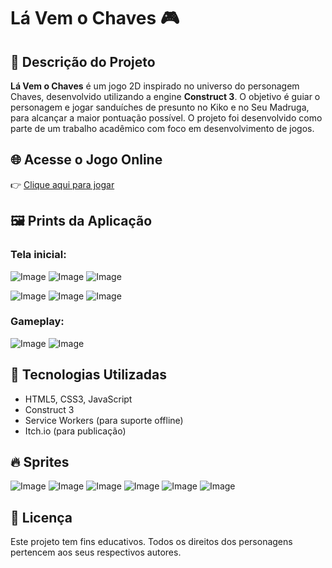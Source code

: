 # Lá Vem o Chaves 🎮

## 📘 Descrição do Projeto

**Lá Vem o Chaves** é um jogo 2D inspirado no universo do personagem Chaves, desenvolvido utilizando a engine **Construct 3**. O objetivo é guiar o personagem e jogar sanduíches de presunto no Kiko e no Seu Madruga, para alcançar a maior pontuação possível. O projeto foi desenvolvido como parte de um trabalho acadêmico com foco em desenvolvimento de jogos.

## 🌐 Acesse o Jogo Online

👉 [Clique aqui para jogar](https://brunomachxdo.itch.io/chavesjogo)


## 🖼️ Prints da Aplicação

### Tela inicial:
![Image](https://github.com/user-attachments/assets/917edca0-6079-4fe7-a1f5-97a92b746483)
![Image](https://github.com/user-attachments/assets/b25e2f20-8244-46e6-adad-fbe9b5e7b8b7)
![Image](https://github.com/user-attachments/assets/21c000c8-458d-4c00-a6b1-7ce92a108657)

![Image](https://github.com/user-attachments/assets/0dac2434-2c63-4f8d-a9f1-665527b9057d)
![Image](https://github.com/user-attachments/assets/e58eb442-bbbb-403e-80e7-762513b40fbe)
![Image](https://github.com/user-attachments/assets/e4a0d687-e9ab-490e-83fd-af7220f19d49)

### Gameplay:
![Image](https://github.com/user-attachments/assets/dcb818b1-6928-44c1-964c-4c25a32e8799)
![Image](https://github.com/user-attachments/assets/3b88416b-4679-40d5-bc37-94acc5f1df41)

## 🧩 Tecnologias Utilizadas

- HTML5, CSS3, JavaScript  
- Construct 3  
- Service Workers (para suporte offline)  
- Itch.io (para publicação)

## 🔥 Sprites
![Image](https://github.com/user-attachments/assets/fc112fe0-4cea-436c-ad52-48366c729d9a)
![Image](https://github.com/user-attachments/assets/a60a4129-d3cf-43c4-96f1-246e4a45d479)
![Image](https://github.com/user-attachments/assets/78809103-c964-4899-835a-8a4f39509b04)
![Image](https://github.com/user-attachments/assets/396235db-2819-43bf-921f-e73b6c6c78e4)
![Image](https://github.com/user-attachments/assets/7b8c62e4-0e28-4d09-8357-22dd2586f232)
![Image](https://github.com/user-attachments/assets/e54e0f22-8785-48b0-a099-f8e008f56dc8)

## 📄 Licença

Este projeto tem fins educativos. Todos os direitos dos personagens pertencem aos seus respectivos autores.

